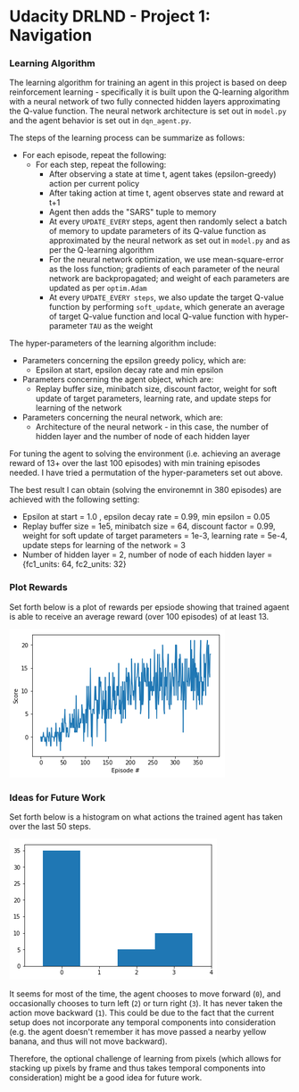 [//]: # (Image References)

[image1]: https://github.com/davidhtf/drlnd/blob/master/p1_navigation/plot_of_rewards.png "Plot of Rewards"
[image2]: https://github.com/davidhtf/drlnd/blob/master/p1_navigation/plot_of_actions.png "Plot of Actions"

# Udacity DRLND - Project 1: Navigation

### Learning Algorithm

The learning algorithm for training an agent in this project is based on deep reinforcement learning - specifically it is built upon the Q-learning algorithm with a neural network of two fully connected hidden layers approximating the Q-value function. The neural network architecture is set out in `model.py` and the agent behavior is set out in `dqn_agent.py`.

The steps of the learning process can be summarize as follows: 
* For each episode, repeat the following:
  * For each step, repeat the following: 
    * After observing a state at time t, agent takes (epsilon-greedy) action per current policy 
    * After taking action at time t, agent observes state and reward at t+1
    * Agent then adds the "SARS" tuple to memory 
    * At every `UPDATE_EVERY` steps, agent then randomly select a batch of memory to update parameters of its Q-value function as approximated by the neural network as set out in `model.py` and as per the Q-learning algorithm
    * For the neural network optimization, we use mean-square-error as the loss function; gradients of each parameter of the neural network are backpropagated; and weight of each parameters are updated as per `optim.Adam`
    * At every `UPDATE_EVERY steps`, we also update the target Q-value function by performing `soft_update`, which generate an average of target Q-value function and local Q-value function with hyper-parameter `TAU` as the weight
    
The hyper-parameters of the learning algorithm include:
* Parameters concerning the epsilon greedy policy, which are:
  * Epsilon at start, epsilon decay rate and min epsilon
* Parameters concerning the agent object, which are:
  * Replay buffer size, minibatch size, discount factor, weight for soft update of target parameters, learning rate, and update steps for learning of the network
* Parameters concerning the neural network, which are:
  * Architecture of the neural network - in this case, the number of hidden layer and the number of node of each hidden layer

For tuning the agent to solving the environment (i.e. achieving an average reward of 13+ over the last 100 episodes) with min training episodes needed. I have tried a permutation of the hyper-parameters set out above.

The best result I can obtain (solving the environemnt in 380 episodes) are achieved with the following setting:
* Epsilon at start = 1.0 , epsilon decay rate = 0.99, min epsilon = 0.05
* Replay buffer size = 1e5, minibatch size = 64, discount factor = 0.99, weight for soft update of target parameters = 1e-3, learning rate = 5e-4, update steps for learning of the network = 3
* Number of hidden layer = 2,  number of node of each hidden layer = {fc1_units: 64, fc2_units: 32}


### Plot Rewards

Set forth below is a plot of rewards per epsiode showing that trained agaent is able to receive an average reward (over 100 episodes) of at least 13.

![Plot of Rewards][image1]


### Ideas for Future Work

Set forth below is a histogram on what actions the trained agent has taken over the last 50 steps. 

![Plot of Actions][image2]

It seems for most of the time, the agent chooses to move forward (`0`), and occasionally chooses to turn left (`2`) or turn right (`3`). It has never taken the action move backward (`1`). This could be due to the fact that the current setup does not incorporate any temporal components into consideration (e.g. the agent doesn't remember it has move passed a nearby yellow banana, and thus will not move backward).

Therefore, the optional challenge of learning from pixels (which allows for stacking up pixels by frame and thus takes temporal components into consideration) might be a good idea for future work.
